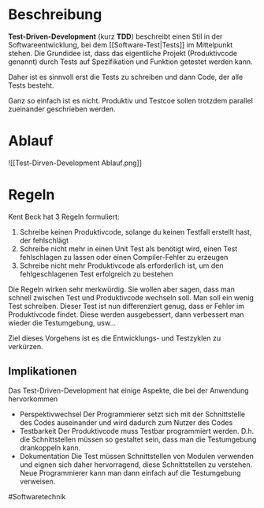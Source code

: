 # Beschreibung
**Test-Driven-Development** (kurz **TDD**) beschreibt einen Stil in der Softwareentwicklung, bei dem [[Software-Test|Tests]] im Mittelpunkt stehen.
Die Grundidee ist, dass das eigentliche Projekt (Produktivcode genannt) durch Tests auf Spezifikation und Funktion getestet werden kann.

Daher ist es sinnvoll erst die Tests zu schreiben und dann Code, der alle Tests besteht.

Ganz so einfach ist es nicht. Produktiv und Testcoe sollen trotzdem parallel zueinander geschrieben werden.

# Ablauf
![[Test-Dirven-Development Ablauf.png]]

# Regeln
Kent Beck hat 3 Regeln formuliert:
1. Schreibe keinen Produktivcode, solange du keinen Testfall erstellt hast, der fehlschlägt
2. Schreibe nicht mehr in einen Unit Test als benötigt wird, einen Test fehlschlagen zu lassen oder einen Compiler-Fehler zu erzeugen
3. Schreibe nicht mehr Produktivcode als erforderlich ist, um den fehlgeschlagenen Test erfolgreich zu bestehen

Die Regeln wirken sehr merkwürdig. Sie wollen aber sagen, dass man schnell zwischen Test und Produktivcode wechseln soll.
Man soll ein wenig Test schreiben. Dieser Test ist nun differenziert genug, dass er Fehler im Produktivcode findet. Diese werden ausgebessert, dann verbessert man wieder die Testumgebung, usw...

Ziel dieses Vorgehens ist es die Entwicklungs- und Testzyklen zu verkürzen.

## Implikationen
Das Test-Driven-Development hat einige Aspekte, die bei der Anwendung hervorkommen

- Perspektivwechsel
Der Programmierer setzt sich mit der Schnittstelle des Codes auseinander und wird dadurch zum Nutzer des Codes
- Testbarkeit
Der Produktivcode muss Testbar programmiert werden. D.h. die Schnittstellen müssen so gestaltet sein, dass man die Testumgebung drankoppeln kann.
- Dokumentation
Die Test müssen Schnittstellen von Modulen verwenden und eignen sich daher hervorragend, diese Schnittstellen zu verstehen. Neue Programmierer kann man dann einfach auf die Testumgebung verweisen.

#Softwaretechnik 